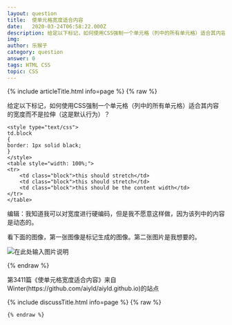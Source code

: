 ```yaml
---
layout: question
title:  使单元格宽度适合内容
date:   2020-03-24T06:58:22.000Z
description: 给定以下标记，如何使用CSS强制一个单元格（列中的所有单元格）适合其内容的宽度而不是拉伸（这是默认行为）？<style type="text/css"...
img: 
author: 乐猴子
category: question
answer: 0
tags: HTML CSS
topic: CSS
---
```

<div class="article-root">
  <div class="article">
    {% include articleTitle.html info=page %}
    {% raw %}
    <div class="article-content"><p><font style="vertical-align: inherit;"><font style="vertical-align: inherit;">给定以下标记，如何使用CSS强制一个单元格（列中的所有单元格）适合其内容的宽度而不是拉伸（这是默认行为）？</font></font></p>

<pre><code>&lt;style type="text/css"&gt;<font></font>
td.block<font></font>
{<font></font>
border: 1px solid black;<font></font>
}<font></font>
&lt;/style&gt;<font></font>
&lt;table style="width: 100%;"&gt;<font></font>
&lt;tr&gt;<font></font>
    &lt;td class="block"&gt;this should stretch&lt;/td&gt;<font></font>
    &lt;td class="block"&gt;this should stretch&lt;/td&gt;<font></font>
    &lt;td class="block"&gt;this should be the content width&lt;/td&gt;<font></font>
&lt;/tr&gt;<font></font>
&lt;/table&gt;<font></font>
</code></pre>

<p><font style="vertical-align: inherit;"><font style="vertical-align: inherit;">编辑：我知道我可以对宽度进行硬编码，但是我不愿意这样做，因为该列中的内容是动态的。</font></font></p>

<p><font style="vertical-align: inherit;"><font style="vertical-align: inherit;">看下面的图像，第一张图像是标记生成的图像。</font><font style="vertical-align: inherit;">第二张图片是我想要的。</font></font></p>

<p><img src="https://www.samyoc.com//uploads/users/24958/images/thumbnails/1585032974840.png" data-src="https://www.samyoc.com//uploads/users/24958/images/1585032974840.png" alt="在此处输入图片说明"></p></div>
    {% endraw %}
  </div>
  <p class="winter_mark">第3411篇《使单元格宽度适合内容》来自Winter(https://github.com/aiyld/aiyld.github.io)的站点</p>
  <div class="discuss-wrapper">
    {% include discussTitle.html info=page %}
    {% raw %}
    
    {% endraw %}
  </div>
<div>

